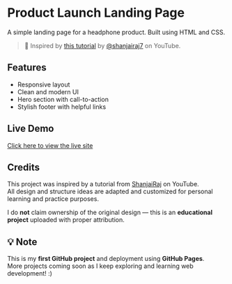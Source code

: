 # Product Launch Landing Page

A simple landing page for a headphone product. Built using HTML and CSS.

> 📌 Inspired by [this tutorial](https://github.com/shanjairaj7/Landing-page) by [@shanjairaj7](https://www.youtube.com/@ShanjaiRaj) on YouTube.

##  Features
- Responsive layout
- Clean and modern UI
- Hero section with call-to-action
- Stylish footer with helpful links
  

##  Live Demo
[Click here to view the live site](https://meenakshi-n-24.github.io/-product-launch-/)


##  Credits
This project was inspired by a tutorial from [ShanjaiRaj](https://github.com/shanjairaj7/Landing-page) on YouTube.  
All design and structure ideas are adapted and customized for personal learning and practice purposes.

I do **not** claim ownership of the original design — this is an **educational project** uploaded with proper attribution.

## 💡 Note
This is my **first GitHub project** and deployment using **GitHub Pages**.  
More projects coming soon as I keep exploring and learning web development! :)


